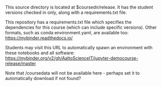 This source directory is located at $coursedir/release.  It has the
student versions checked in only, along with a requirements.txt file.

This repository has a requirements.txt file which specifies the
dependencies for this course (which can include specific versions).
Other formats, such as conda environment.yaml, are available too:
  https://mybinder.readthedocs.io/

Students may visit this URL to automatically spawn an environment
with these notebooks and all software:
  https://mybinder.org/v2/gh/AaltoScienceIT/jupyter-democourse-release/master

Note that /coursedata will not be available here - perhaps set it
to automatically download if not found?

